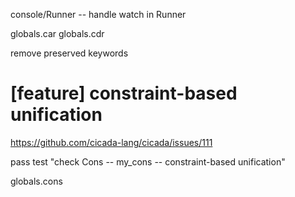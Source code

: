 console/Runner -- handle watch in Runner

globals.car
globals.cdr

remove preserved keywords

# [feature] constraint-based unification

https://github.com/cicada-lang/cicada/issues/111

pass test "check Cons -- my_cons -- constraint-based unification"

globals.cons
